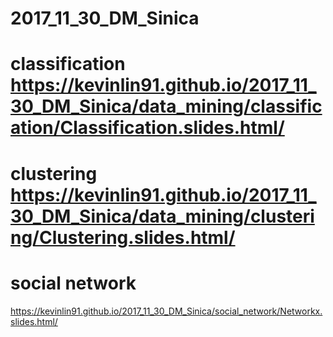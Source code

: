 # 2017_11_30_DM_Sinica
# classification https://kevinlin91.github.io/2017_11_30_DM_Sinica/data_mining/classification/Classification.slides.html/
# clustering https://kevinlin91.github.io/2017_11_30_DM_Sinica/data_mining/clustering/Clustering.slides.html/
# social network
https://kevinlin91.github.io/2017_11_30_DM_Sinica/social_network/Networkx.slides.html/
